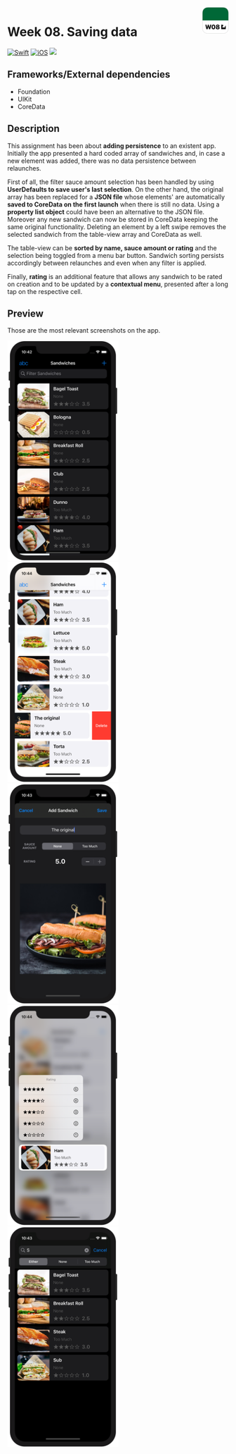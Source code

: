 <!-- Header -->
<img src="../Assets/W08_AppIcon.png" width="60" align="right"/>
<h1>Week 08. Saving data</h1>

[![Swift](https://img.shields.io/badge/Swift-5.0-orange.svg?longCache=true&style=flat&logo=swift)](https://www.swift.org)
[![iOS](https://img.shields.io/badge/iOS-13.5+-lightgrey.svg?longCache=true&?style=flat&logo=apple)](https://developer.apple.com/ios/)
[![](https://img.shields.io/badge/@BEstelrichS-1A94E0.svg?logoColor=white&logo=twitter)](https://twitter.com/BEstelrichS)


<!-- Body -->
## Frameworks/External dependencies
- Foundation
- UIKit
- CoreData


## Description
This assignment has been about **adding persistence** to an existent app. Initially the app presented a hard coded array of sandwiches and, in case a new element was added, there was no data persistence between relaunches.

First of all, the filter sauce amount selection has been handled by using **UserDefaults to save user's last selection**. On the other hand, the original array has been replaced for a **JSON file** whose elements' are automatically **saved to CoreData on the first launch** when there is still no data. Using a **property list object** could have been an alternative to the JSON file. Moreover any new sandwich can now be stored in CoreData keeping the same original functionality. Deleting an element by a left swipe removes the selected sandwich from the table-view array and CoreData as well.

The table-view can be **sorted by name, sauce amount or rating** and the selection being toggled from a menu bar button. Sandwich sorting persists accordingly between relaunches and even when any filter is applied.


Finally, **rating** is an additional feature that allows any sandwich to be rated on creation and to be updated by a **contextual menu**, presented after a long tap on the respective cell.


## Preview
Those are the most relevant screenshots on the app.

<p align="left">
	<img src="../Assets/W08_Screenshot1.png" height="500"/>
	<img src="../Assets/W08_Screenshot2.png" height="500"/>
	<img src="../Assets/W08_Screenshot3.png" height="500"/>
	<img src="../Assets/W08_Screenshot4.png" height="500"/>
	<img src="../Assets/W08_Screenshot5.png" height="500"/>
</p>



<!-- Footer -->